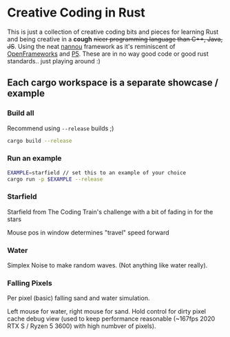 # Creative Coding in Rust

This is just a collection of creative coding bits and pieces for learning Rust and being creative in a **cough** ~~nicer programming language than C++, Java, JS~~. Using the neat [nannou](https://nannou.cc) framework as it's reminiscent of [OpenFrameworks](https://openframeworks.cc) and [P5](https://p5js.org). These are in no way good code or good rust standards.. just playing around :)

## Each cargo workspace is a separate showcase / example

### Build all

Recommend using `--release` builds ;)

```bash
cargo build --release
```

### Run an example

```bash
EXAMPLE=starfield // set this to an example of your choice
cargo run -p $EXAMPLE --release
```

### Starfield

Starfield from The Coding Train's challenge with a bit of fading in for the stars

Mouse pos in window determines "travel" speed forward

### Water

Simplex Noise to make random waves. (Not anything like water really).

### Falling Pixels

Per pixel (basic) falling sand and water simulation. 

Left mouse for water, right mouse for sand. Hold control for dirty pixel cache debug view (used to keep performance reasonable (~167fps 2020 RTX S / Ryzen 5 3600) with high numbver of pixels).

